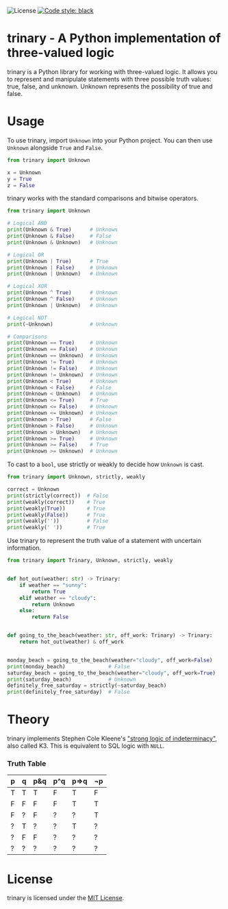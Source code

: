 ![License](https://img.shields.io/github/license/travisjungroth/trinary?color=blue)
[![Code style: black](https://img.shields.io/badge/code%20style-black-000000.svg)](https://github.com/psf/black)
# trinary - A Python implementation of three-valued logic
trinary is a Python library for working with three-valued logic. It allows you to represent and manipulate statements with three possible truth values: true, false, and unknown. Unknown represents the possibility of true and false.

# Usage
To use trinary, import `Unknown` into your Python project. You can then use `Unknown` alongside `True` and `False`.
```python
from trinary import Unknown

x = Unknown
y = True
z = False
```

trinary works with the standard comparisons and bitwise operators.
```python
from trinary import Unknown

# Logical AND
print(Unknown & True)      # Unknown
print(Unknown & False)     # False
print(Unknown & Unknown)   # Unknown

# Logical OR
print(Unknown | True)      # True
print(Unknown | False)     # Unknown
print(Unknown | Unknown)   # Unknown

# Logical XOR
print(Unknown ^ True)      # Unknown
print(Unknown ^ False)     # Unknown
print(Unknown | Unknown)   # Unknown

# Logical NOT
print(~Unknown)            # Unknown

# Comparisons
print(Unknown == True)     # Unknown
print(Unknown == False)    # Unknown
print(Unknown == Unknown)  # Unknown   
print(Unknown != True)     # Unknown
print(Unknown != False)    # Unknown
print(Unknown != Unknown)  # Unknown
print(Unknown < True)      # Unknown
print(Unknown < False)     # False
print(Unknown < Unknown)   # Unknown   
print(Unknown <= True)     # True
print(Unknown <= False)    # Unknown
print(Unknown <= Unknown)  # Unknown   
print(Unknown > True)      # False
print(Unknown > False)     # Unknown
print(Unknown > Unknown)   # Unknown   
print(Unknown >= True)     # Unknown
print(Unknown >= False)    # True
print(Unknown >= Unknown)  # Unknown
```
To cast to a `bool`, use strictly or weakly to decide how `Unknown` is cast.

```python
from trinary import Unknown, strictly, weakly

correct = Unknown
print(strictly(correct))  # False
print(weakly(correct))    # True
print(weakly(True))       # True
print(weakly(False))      # True
print(weakly(''))         # False
print(weakly(' '))        # True
```

Use trinary to represent the truth value of a statement with uncertain information.

```python
from trinary import Trinary, Unknown, strictly, weakly


def hot_out(weather: str) -> Trinary:
    if weather == "sunny":
        return True
    elif weather == "cloudy":
        return Unknown
    else:
        return False


def going_to_the_beach(weather: str, off_work: Trinary) -> Trinary:
    return hot_out(weather) & off_work


monday_beach = going_to_the_beach(weather="cloudy", off_work=False)
print(monday_beach)              # False
saturday_beach = going_to_the_beach(weather="cloudy", off_work=True)
print(saturday_beach)            # Unknown
definitely_free_saturday = strictly(~saturday_beach)
print(definitely_free_saturday)  # False
```
# Theory
trinary implements Stephen Cole Kleene's ["strong logic of indeterminacy"](https://en.wikipedia.org/wiki/Three-valued_logic#Kleene_and_Priest_logics), also called K3. This is equivalent to SQL logic with `NULL`.

### Truth Table
|p|q|p&q|p^q|p⇒q|¬p|
|-|-|---|---|---|--|
|T|T|T  |F  |T  |F |
|F|F|F  |F  |T  |T |
|F|?|F  |?  |?  |T |
|?|T|?  |?  |T  |? |
|?|F|F  |?  |?  |? |
|?|?|?  |?  |?  |? |

# License
trinary is licensed under the [MIT License](license.md).